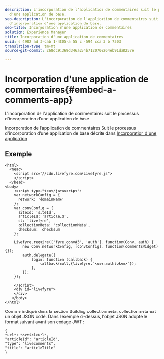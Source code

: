 ```yaml
---
description: L'incorporation de l'application de commentaires suit le processus d'incorporation
  d'une application de base.
seo-description: L'incorporation de l'application de commentaires suit le processus
  d'incorporation d'une application de base.
seo-title: Incorporation d'une application de commentaires
solution: Experience Manager
title: Incorporation d'une application de commentaires
uuid: e 4982 ad 3-cab 1-4805-a 55 c -594 cca 3 b 7203
translation-type: tm+mt
source-git-commit: 268dc91369d346a254b7120706264eb91da8257e

---
```



# Incorporation d'une application de commentaires{#embed-a-comments-app}

L'incorporation de l'application de commentaires suit le processus d'incorporation d'une application de base.

Incorporation de l'application de commentaires Suit le processus d'incorporation d'une application de base décrite dans [Incorporation d'une application](/help/implementation/c-getting-started/c-implementation-process/c-using-livefyre.js-to-create-customize-and-use-apps-on-your-site.md)

## Exemple

```
<html> 
  <head> 
    <script src="//cdn.livefyre.com/Livefyre.js"> 
    </script> 
  </head> 
<body> 
    <script type="text/javascript"> 
    var networkConfig = { 
      network: 'domainName' 
    }; 
    var convConfig = { 
      siteId: 'siteId', 
      articleId: 'articleId', 
      el: 'livefyre', 
      collectionMeta: 'collectionMeta', 
      checksum: 'checksum' 
    }; 
    
    Livefyre.require(['fyre.conv#3', 'auth'], function(Conv, auth) { 
        new Conv(networkConfig, [convConfig], function(commentsWidget) {}); 
        auth.delegate({ 
            login: function (callback) { 
                callback(null,{livefyre:'<userauthtoken>'}); 
            }, 
        }); 
    }); 
  
    </script> 
    <div id="livefyre"> 
    </div> 
   </body> 
</html>
```

Comme indiqué dans la section Building collectionmeta, collectionmeta est un objet JSON codé. Dans l'exemple ci-dessus, l'objet JSON adopte le format suivant avant son codage JWT :

```
{ 
"url": "articleUrl",  
"articleId": "articleId",  
"type": "livecomments",  
"title": "articleTitle" 
}
```

